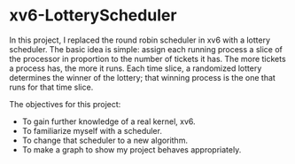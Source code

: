 # xv6-LotteryScheduler

In this project, I replaced the round robin scheduler in xv6 with a lottery 
scheduler. The basic idea is simple: assign each running process a slice of the processor in proportion 
to the number of tickets it has. The more tickets a process has, the more it runs. Each 
time slice, a randomized lottery determines the winner of the lottery; that winning 
process is the one that runs for that time slice.

The objectives for this project:
- To gain further knowledge of a real kernel, xv6.
- To familiarize myself with a scheduler.
- To change that scheduler to a new algorithm.
- To make a graph to show my project behaves appropriately.


